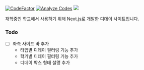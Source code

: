 [![CodeFactor](https://www.codefactor.io/repository/github/alphakr93/schooldday/badge)](https://www.codefactor.io/repository/github/alphakr93/schooldday)
[![Analyze Codes](https://github.com/AlphaKR93/SchoolDday/actions/workflows/analyze.yml/badge.svg)](https://github.com/AlphaKR93/SchoolDday/actions/workflows/analyze.yml)
[![](https://api.checklyhq.com/v1/badges/checks/cf7e88a5-608f-4923-94e1-27a5c320e850?style=flat&theme=default)](https://github.com/AlphaKR93/SchoolDday/deployments)

재학중인 학교에서 사용하기 위해 Next.js로 개발한 디데이 사이트입니다.

### Todo

-   [ ] 좌측 사이드 바 추가
    -   타입별 디데이 필터링 기능 추가
    -   학기별 디데이 필터링 기능 추가
    -   디데이 박스 형태 설명 추가
